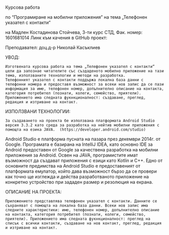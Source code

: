Курсова работа

по “Програмиране на мобилни приложения” 
на тема 
„Телефонен указател с контакти“

на Мадлен Костадинова Стойчева, 3-ти курс СТД, 
Фак. номер: 1601681014
Линк към качения в GitHub проект:



Преподавател: доц.д-р Николай Касъклиев  

УВОД:


	Изготвената курсова работа на тема „Телефонен указател с контакти“ цели да запознае читателите със създаденото мобилно приложение на тази тема, използваните технологии и методи на разработка. 
	Телефонният указател с контакти поддържа локална база данни с телефонни номера и предоставя възможност за всеки нов запис да се пази информация за име, телефонен номер, допълнително описание на контакта, категория потребител (познати, колеги, семейство, приятели). Приложението има следната фукнкционалност: създаване, преглед, редакция и изтриване на контакт.


ИЗПОЛЗВАНИ ТЕХНОЛОГИИ:

	За създаването на проекта бе използвана платформата Android Studio версия 3.3.2 като среда за разработка на нейтив мобилни приложения с помощта на езика JAVA.  (https://developer.android.com/studio)
Android Studio е платформа пусната на пазара през декември 2014г. от Google. Програмата е базирана на IntelliJ IDEA, като основно IDE за Android предоставен от Google за качествена разработка на мобилни приложения за Android. Освен на JAVA, програмистите имат възможност да създават приложения с езици като Kotlin и C++. Едно от основните предимства на Android Studio е предоставеният от платформата емулатор, който дава възможност бързо да се провери как точно ще изглежда и действа разработваното приложение на конкретно устройство при зададен размер и резолюция на екрана.


ОПИСАНИЕ НА ПРОЕКТА:

	Приложението представлява телефонен указател с контакти. Данните се съхраняват с помощта на локална база данни. Всеки нов запис има следните характеристики: име, телефонен номер, допълнително описание на контакта, категория потребител (познати, колеги, семейство, приятели). Приложението има следната фукнкционалност: преглед на списък с всички контакти, създаване на нов контакт, преглед, редакция и изтриване на контакт.
 
 
 
